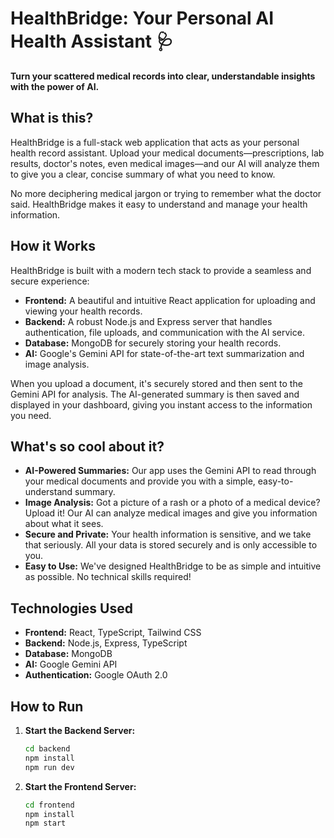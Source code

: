 # HealthBridge: Your Personal AI Health Assistant 🩺

**Turn your scattered medical records into clear, understandable insights with the power of AI.**

## What is this?

HealthBridge is a full-stack web application that acts as your personal health record assistant. Upload your medical documents—prescriptions, lab results, doctor's notes, even medical images—and our AI will analyze them to give you a clear, concise summary of what you need to know.

No more deciphering medical jargon or trying to remember what the doctor said. HealthBridge makes it easy to understand and manage your health information.

## How it Works

HealthBridge is built with a modern tech stack to provide a seamless and secure experience:

*   **Frontend:** A beautiful and intuitive React application for uploading and viewing your health records.
*   **Backend:** A robust Node.js and Express server that handles authentication, file uploads, and communication with the AI service.
*   **Database:** MongoDB for securely storing your health records.
*   **AI:** Google's Gemini API for state-of-the-art text summarization and image analysis.

When you upload a document, it's securely stored and then sent to the Gemini API for analysis. The AI-generated summary is then saved and displayed in your dashboard, giving you instant access to the information you need.

## What's so cool about it?

*   **AI-Powered Summaries:** Our app uses the Gemini API to read through your medical documents and provide you with a simple, easy-to-understand summary.
*   **Image Analysis:** Got a picture of a rash or a photo of a medical device? Upload it! Our AI can analyze medical images and give you information about what it sees.
*   **Secure and Private:** Your health information is sensitive, and we take that seriously. All your data is stored securely and is only accessible to you.
*   **Easy to Use:** We've designed HealthBridge to be as simple and intuitive as possible. No technical skills required!

## Technologies Used

*   **Frontend:** React, TypeScript, Tailwind CSS
*   **Backend:** Node.js, Express, TypeScript
*   **Database:** MongoDB
*   **AI:** Google Gemini API
*   **Authentication:** Google OAuth 2.0

## How to Run

1.  **Start the Backend Server:**
    ```bash
    cd backend
    npm install
    npm run dev
    ```
2.  **Start the Frontend Server:**
    ```bash
    cd frontend
    npm install
    npm start